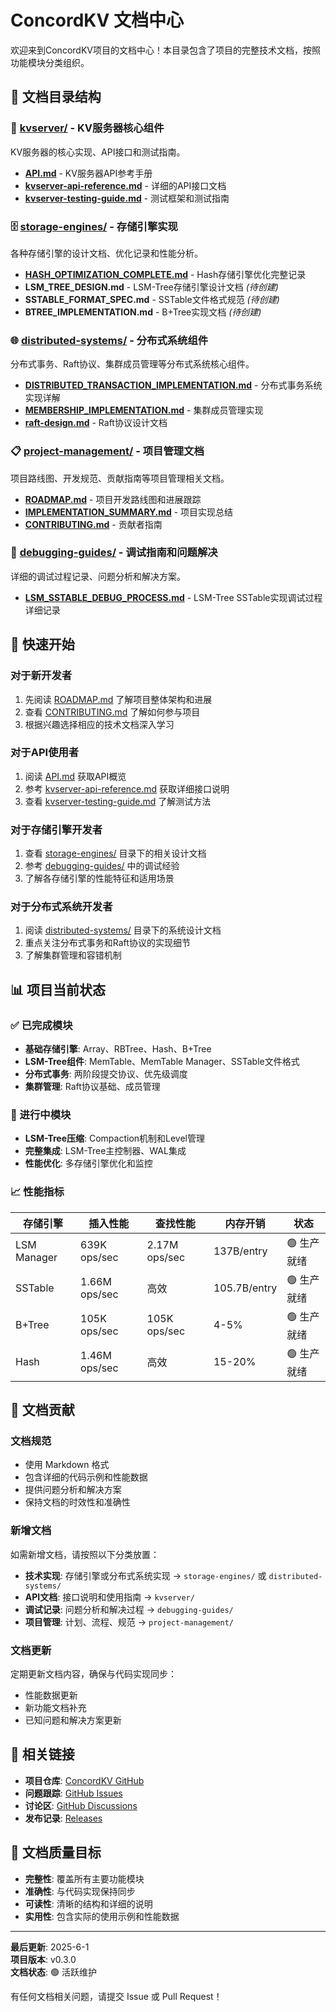 # ConcordKV 文档中心

欢迎来到ConcordKV项目的文档中心！本目录包含了项目的完整技术文档，按照功能模块分类组织。

## 📁 文档目录结构

### 🔧 [kvserver/](./kvserver/) - KV服务器核心组件
KV服务器的核心实现、API接口和测试指南。

- **[API.md](./kvserver/API.md)** - KV服务器API参考手册
- **[kvserver-api-reference.md](./kvserver/kvserver-api-reference.md)** - 详细的API接口文档
- **[kvserver-testing-guide.md](./kvserver/kvserver-testing-guide.md)** - 测试框架和测试指南

### 🗄️ [storage-engines/](./storage-engines/) - 存储引擎实现
各种存储引擎的设计文档、优化记录和性能分析。

- **[HASH_OPTIMIZATION_COMPLETE.md](./storage-engines/HASH_OPTIMIZATION_COMPLETE.md)** - Hash存储引擎优化完整记录
- **LSM_TREE_DESIGN.md** - LSM-Tree存储引擎设计文档 *(待创建)*
- **SSTABLE_FORMAT_SPEC.md** - SSTable文件格式规范 *(待创建)*
- **BTREE_IMPLEMENTATION.md** - B+Tree实现文档 *(待创建)*

### 🌐 [distributed-systems/](./distributed-systems/) - 分布式系统组件
分布式事务、Raft协议、集群成员管理等分布式系统核心组件。

- **[DISTRIBUTED_TRANSACTION_IMPLEMENTATION.md](./distributed-systems/DISTRIBUTED_TRANSACTION_IMPLEMENTATION.md)** - 分布式事务系统实现详解
- **[MEMBERSHIP_IMPLEMENTATION.md](./distributed-systems/MEMBERSHIP_IMPLEMENTATION.md)** - 集群成员管理实现
- **[raft-design.md](./distributed-systems/raft-design.md)** - Raft协议设计文档

### 📋 [project-management/](./project-management/) - 项目管理文档
项目路线图、开发规范、贡献指南等项目管理相关文档。

- **[ROADMAP.md](./project-management/ROADMAP.md)** - 项目开发路线图和进展跟踪
- **[IMPLEMENTATION_SUMMARY.md](./project-management/IMPLEMENTATION_SUMMARY.md)** - 项目实现总结
- **[CONTRIBUTING.md](./project-management/CONTRIBUTING.md)** - 贡献者指南

### 🐛 [debugging-guides/](./debugging-guides/) - 调试指南和问题解决
详细的调试过程记录、问题分析和解决方案。

- **[LSM_SSTABLE_DEBUG_PROCESS.md](./debugging-guides/LSM_SSTABLE_DEBUG_PROCESS.md)** - LSM-Tree SSTable实现调试过程详细记录

## 🚀 快速开始

### 对于新开发者
1. 先阅读 [ROADMAP.md](./project-management/ROADMAP.md) 了解项目整体架构和进展
2. 查看 [CONTRIBUTING.md](./project-management/CONTRIBUTING.md) 了解如何参与项目
3. 根据兴趣选择相应的技术文档深入学习

### 对于API使用者
1. 阅读 [API.md](./kvserver/API.md) 获取API概览
2. 参考 [kvserver-api-reference.md](./kvserver/kvserver-api-reference.md) 获取详细接口说明
3. 查看 [kvserver-testing-guide.md](./kvserver/kvserver-testing-guide.md) 了解测试方法

### 对于存储引擎开发者
1. 查看 [storage-engines/](./storage-engines/) 目录下的相关设计文档
2. 参考 [debugging-guides/](./debugging-guides/) 中的调试经验
3. 了解各存储引擎的性能特征和适用场景

### 对于分布式系统开发者
1. 阅读 [distributed-systems/](./distributed-systems/) 目录下的系统设计文档
2. 重点关注分布式事务和Raft协议的实现细节
3. 了解集群管理和容错机制

## 📊 项目当前状态

### ✅ 已完成模块
- **基础存储引擎**: Array、RBTree、Hash、B+Tree
- **LSM-Tree组件**: MemTable、MemTable Manager、SSTable文件格式
- **分布式事务**: 两阶段提交协议、优先级调度
- **集群管理**: Raft协议基础、成员管理

### 🔄 进行中模块
- **LSM-Tree压缩**: Compaction机制和Level管理
- **完整集成**: LSM-Tree主控制器、WAL集成
- **性能优化**: 多存储引擎优化和监控

### 📈 性能指标
| 存储引擎 | 插入性能 | 查找性能 | 内存开销 | 状态 |
|----------|----------|----------|----------|------|
| LSM Manager | 639K ops/sec | 2.17M ops/sec | 137B/entry | 🟢 生产就绪 |
| SSTable | 1.66M ops/sec | 高效 | 105.7B/entry | 🟢 生产就绪 |
| B+Tree | 105K ops/sec | 105K ops/sec | 4-5% | 🟢 生产就绪 |
| Hash | 1.46M ops/sec | 高效 | 15-20% | 🟢 生产就绪 |

## 📝 文档贡献

### 文档规范
- 使用 Markdown 格式
- 包含详细的代码示例和性能数据
- 提供问题分析和解决方案
- 保持文档的时效性和准确性

### 新增文档
如需新增文档，请按照以下分类放置：
- **技术实现**: 存储引擎或分布式系统实现 → `storage-engines/` 或 `distributed-systems/`
- **API文档**: 接口说明和使用指南 → `kvserver/`
- **调试记录**: 问题分析和解决过程 → `debugging-guides/`
- **项目管理**: 计划、流程、规范 → `project-management/`

### 文档更新
定期更新文档内容，确保与代码实现同步：
- 性能数据更新
- 新功能文档补充
- 已知问题和解决方案更新

## 🔗 相关链接

- **项目仓库**: [ConcordKV GitHub](https://github.com/username/ConcordKV)
- **问题跟踪**: [GitHub Issues](https://github.com/username/ConcordKV/issues)
- **讨论区**: [GitHub Discussions](https://github.com/username/ConcordKV/discussions)
- **发布记录**: [Releases](https://github.com/username/ConcordKV/releases)

## 🎯 文档质量目标

- **完整性**: 覆盖所有主要功能模块
- **准确性**: 与代码实现保持同步
- **可读性**: 清晰的结构和详细的说明
- **实用性**: 包含实际的使用示例和性能数据

---

**最后更新**: 2025-6-1  
**项目版本**: v0.3.0  
**文档状态**: 🟢 活跃维护  

有任何文档相关问题，请提交 Issue 或 Pull Request！ 